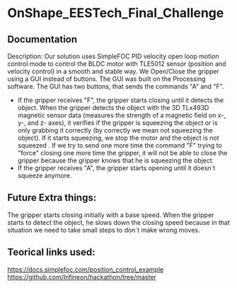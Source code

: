 # OnShape_EESTech_Final_Challenge

## Documentation
Description:
	Our solution uses SimpleFOC PID velocity open loop motion control mode to control the BLDC motor with TLE5012 sensor (position and velocity control) in a smooth and stable way.
We Open/Close the gripper using a GUI instead of buttons. The GUI was built on the Processing software. The GUI has two buttons, that sends the commands "A" and "F".

- If the gripper receives "F", the gripper starts closing until it detects the object. When the gripper detects the object with the 3D TLx493D magnetic sensor data (measures the strength of a magnetic field on x-, y-, and z- axes), it verifies if the gripper is squeezing the object or is only grabbing it correctly (by correctly we mean not squeezing the object). If it starts squeezing, we stop the motor and the object is not squeezed . If we try to send one more time the command "F" trying to "force" closing one more time the gripper, it will not be able to close the gripper because the gripper knows that he is squeezing the object. 
- If the gripper receives "A", the gripper starts opening until it doesn´t squeeze anymore.


## Future Extra things:
The gripper starts closing initially with a base speed. When the gripper starts to detect the object, he slows down the closing speed because in that situation we need to take small steps to don´t make wrong moves.

## Teorical links used:
https://docs.simplefoc.com/position_control_example
https://github.com/Infineon/hackathon/tree/master
